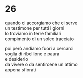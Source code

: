 # 26

quando ci accorgiamo che ci serve  
un testimone per tutti i giorni  
lo troviamo in terre familiari  
compimento di un solco tracciato

poi però andiamo fuori a cercarci  
voglia di ribellione e paura  
e desiderio  
da vivere o da sentircene un attimo  
appena sfiorati
